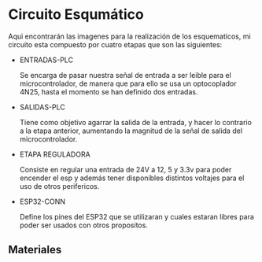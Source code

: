 # Circuito Esqumático

Aqui encontrarán las imagenes para la realización de los esquematicos, mi circuito esta compuesto por cuatro etapas que son las siguientes:

* ENTRADAS-PLC

  Se encarga de pasar nuestra señal de entrada a ser leible para el microcontrolador, de manera que para ello se usa un optocoplador 4N25, hasta el momento se han definido dos entradas.

* SALIDAS-PLC

  Tiene como objetivo agarrar la salida de la entrada, y hacer lo contrario a la etapa anterior, aumentando la magnitud de la señal de salida del microcontrolador.

* ETAPA REGULADORA

  Consiste en regular una entrada de 24V a 12, 5 y 3.3v para poder encender el esp y además tener disponibles distintos voltajes para el uso de otros perifericos.

* ESP32-CONN

  Define los pines del ESP32 que se utilizaran y cuales estaran libres para poder ser usados con otros propositos.



## Materiales

